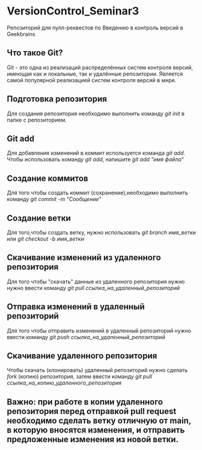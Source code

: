 # VersionControl_Seminar3
Репозиторий для пулл-реквестов по Введению в контроль версий в Geekbrains

## Что такое Git?

Git - это одна из реализаций распределённых систем контроля версий, имеющая как и локальные, так и удалённые репозитории. Является самой популярной реализацией систем контроля версий в мире.

## Подготовка репозитория

Для создания репозитория необходимо выполнить команду *git init* в папке с репозиторием.

## Git add

Для добавления изменений в коммит используется команда *git add*. Чтобы использовать команду *git add*, напишите *git add "имя файла"*

## Создание коммитов

Для того чтобы создать коммит (сохранение),необходимо выполнить команду *git commit -m "Сообщение"*

## Создание ветки

Для того,чтобы создать ветку, нужно использовать *git branch имя_ветки* или *git checkout -b имя_ветки*

## Скачивание изменений из удаленного репозитория

Для того чтобы "скачать" данные из удаленного репозитория нужно нужно ввести команду *git pull ссылка_на_удаленный_репозиторий*

## Отправка изменений в удаленный репозиторий

Для того чтобы отправить изменений в удаленный репозиторий нужно ввести команду *git push ссылка_на_удаленный_репозиторий*

## Скачивание удаленного репозитория

Чтобы скачать (клонировать) удаленный репозиторий нужно сделать *fork* (копию) репозитория, затем ввести команду  *git pull ссылка_на_копию_удаленного_репозитория*

## Важно: при работе в копии удаленного репозитория перед отправкой pull request необходимо сделать ветку отличную от main, в которую вносятся изменения, и отправить предложенные изменения из новой ветки.